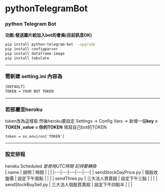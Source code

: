 # pythonTelegramBot

### python Telegram Bot

__功能:發送圖片給加入bot的會員(目前訊息OK)__

```bash
pip install python-telegram-bot --upgrade
pip install configparser
pip install dataframe-image
pip install tabulate
```

------------

### 需新建 setting.ini 內容為

```bash
[DEFAULT]
TOKEN = YOUR BOT TOKEN

```

------------

### 若部屬至heroku

token改為這樣取 然後heroku要設定
Settings -> Config Vars -> 新增一個**key = TOKEN ,value = 你的TOKEN** 填寫自己bot的TOKEN

`token = os.environ['TOKEN']`

------------

### 設定排程

heroku Scheduled 
*是使用UTC時間 記得要轉換*  
| name | 說明  | 時間 |   |   |
|---|---|---|---|---|
| sendStockDayPrice.py  | 個股收盤價  | 設定下午兩點  |   |   |
| sendThree.py  | 三大法人買賣超  | 設定下午三點  |   |   |
| sendStockBuySell.py  |  三大法人個股買賣超 | 設定下午四點半  |   |   |

